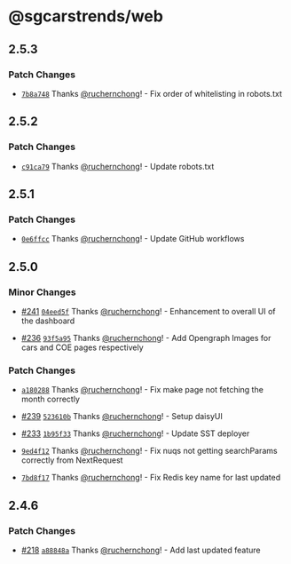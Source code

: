 # @sgcarstrends/web

## 2.5.3

### Patch Changes

- [`7b8a748`](https://github.com/sgcarstrends/web/commit/7b8a748f9eef3ec59fe059fc4d8e488d6d56182c) Thanks [@ruchernchong](https://github.com/ruchernchong)! - Fix order of whitelisting in robots.txt

## 2.5.2

### Patch Changes

- [`c91ca79`](https://github.com/sgcarstrends/web/commit/c91ca7994da7a8e96f43a414181e836c210b384b) Thanks [@ruchernchong](https://github.com/ruchernchong)! - Update robots.txt

## 2.5.1

### Patch Changes

- [`0e6ffcc`](https://github.com/sgcarstrends/web/commit/0e6ffcc891b8f773ea2e453f6d62db48aa9503b3) Thanks [@ruchernchong](https://github.com/ruchernchong)! - Update GitHub workflows

## 2.5.0

### Minor Changes

- [#241](https://github.com/sgcarstrends/web/pull/241) [`04eed5f`](https://github.com/sgcarstrends/web/commit/04eed5ff9de01a6acadedaada2e5b81ba6ae9009) Thanks [@ruchernchong](https://github.com/ruchernchong)! - Enhancement to overall UI of the dashboard

- [#236](https://github.com/sgcarstrends/web/pull/236) [`93f5a95`](https://github.com/sgcarstrends/web/commit/93f5a952890f57041208bdc1a052fb1520fc84b4) Thanks [@ruchernchong](https://github.com/ruchernchong)! - Add Opengraph Images for cars and COE pages respectively

### Patch Changes

- [`a180288`](https://github.com/sgcarstrends/web/commit/a180288d3c34fb00573eaecc9a22e419e4bcdbbe) Thanks [@ruchernchong](https://github.com/ruchernchong)! - Fix make page not fetching the month correctly

- [#239](https://github.com/sgcarstrends/web/pull/239) [`523610b`](https://github.com/sgcarstrends/web/commit/523610b0ddc8ff98e9e8524402463c93f0c55fbb) Thanks [@ruchernchong](https://github.com/ruchernchong)! - Setup daisyUI

- [#233](https://github.com/sgcarstrends/web/pull/233) [`1b95f33`](https://github.com/sgcarstrends/web/commit/1b95f33b3902eb65bee915d0c4e02c918143770e) Thanks [@ruchernchong](https://github.com/ruchernchong)! - Update SST deployer

- [`9ed4f12`](https://github.com/sgcarstrends/web/commit/9ed4f12f619ef73928c32f52791c43199fa14b8b) Thanks [@ruchernchong](https://github.com/ruchernchong)! - Fix nuqs not getting searchParams correctly from NextRequest

- [`7bd8f17`](https://github.com/sgcarstrends/web/commit/7bd8f178d582a440be89d1521fe2957c98996ff6) Thanks [@ruchernchong](https://github.com/ruchernchong)! - Fix Redis key name for last updated

## 2.4.6

### Patch Changes

- [#218](https://github.com/sgcarstrends/web/pull/218) [`a88848a`](https://github.com/sgcarstrends/web/commit/a88848a532108be4d6f25cc0387378350ac4452b) Thanks [@ruchernchong](https://github.com/ruchernchong)! - Add last updated feature
